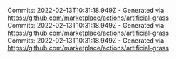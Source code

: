 Commits: 2022-02-13T10:31:18.949Z - Generated via https://github.com/marketplace/actions/artificial-grass
<br>
Commits: 2022-02-13T10:31:18.949Z - Generated via https://github.com/marketplace/actions/artificial-grass
<br>
Commits: 2022-02-13T10:31:18.949Z - Generated via https://github.com/marketplace/actions/artificial-grass
<br>
